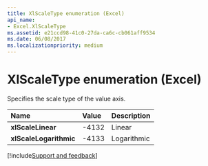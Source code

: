 ```yaml
---
title: XlScaleType enumeration (Excel)
api_name:
- Excel.XlScaleType
ms.assetid: e21ccd98-41c0-27da-ca6c-cb061aff9534
ms.date: 06/08/2017
ms.localizationpriority: medium
---
```



# XlScaleType enumeration (Excel)

Specifies the scale type of the value axis.



|Name|Value|Description|
|:-----|:-----|:-----|
| **xlScaleLinear**|-4132|Linear|
| **xlScaleLogarithmic**|-4133|Logarithmic|

[!include[Support and feedback](~/includes/feedback-boilerplate.md)]